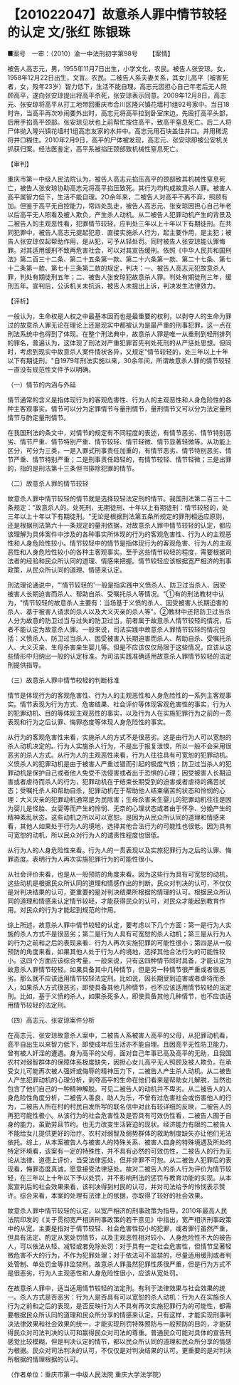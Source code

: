 # 【201022047】故意杀人罪中情节较轻的认定 文/张红 陈银珠

■案号　一审：（2010）渝一中法刑初字第98号 　　【案情】

被告人高志元，男，1955年11月7日出生，小学文化，农民。被告人张安琼。女，1958年12月22日出生，文盲。农民。二被告人系夫妻关系，其女儿高平（被害死者，女，殁年23岁）智力低下，生活不能自理。高志元因担心自己年老后无人照顾高平，遂向张安琼提出将高平杀死，张安琼表示同意。2009年12月8日，高志元、张安琼将高平从打工地带回重庆市合川区隆兴镇花墙村1组92号家中。当日18时许，当高平再次吵闹要外出时，高志元将高平拉到卧室床边，先殴打高平头部，后用手掐高平颈部。张安琼见状也上前帮忙按住高平，致高平窒息死亡。后二人将尸体抛入隆兴镇花墙村1组高志友家的水井中。高志元用石块盖住井口。并用稀泥将井口糊住。2010年2月9日，高平的尸体被发现，高志元、张安琼即被公安机关抓获归案。经法医鉴定，高平系被掐压颈部致机械性窒息死亡。

【审判】

重庆市第一中级人民法院认为，被告人高志元掐压高平的颈部致其机械性窒息死亡，被告人张安琼协助高志元将高平掐压致死。其行为均构成故意杀人罪。被害人高平属智力低下，生活不能自理。2O余年来，二被告人对高平不离不弃，照顾有加。但鉴于高平无自控能力，常四处乱走，被告人高志元、张安琼因担心自己年老以后高平无人照看及被人欺负，产生杀人动机。从二被告人犯罪动机产生的背景及二被告人的主观恶性看，犯罪情节较轻，应判处三年以上十年以下有期徒刑。在共同犯罪中，被告人高志元提起犯意．直接实施杀人行为，起主要作用，是主犯；被告人张安琼仅起帮助作用，是从犯，可予从轻处罚。同时被告人张安琼能认罪悔罪。对其适用缓刑不致再危害社会，可以对其宣告缓刑。依照《中华人民共和国刑法》第二百三十二条、第二十五条第一款、第二十六条第一款、第二十七条、第七十二条第一款、第七十三条第二款的规定，判决：一、被告人高志元犯故意杀人罪，判处有期徒刑五年；二、被告人张安琼犯故意杀人罪。判处有期徒刑三年，缓刑五年。宣判后，公诉机关未抗诉，被告人未提出上诉，判决发生法律效力。

【评析】

一般认为，生命权是人权之中最基本因而也是最重要的权利，以剥夺人的生命为罪过的故意杀人罪无论在理论上还是现实中都被认为是最严重的刑事犯罪，这一点在刑法系统中也得到了体现。在整个刑法典中，故意杀人罪是唯一从重刑到轻刑排列的罪名，普遍认为，这体现了刑法对严重犯罪首先判处死刑的从严惩处思想。但同时，考虑到现实中故意杀人案件情状各异，又规定"情节较轻的，处三年以上十年以下有期徒刑。"自1979年刑法实施以来，30余年间，所谓故意杀人罪的情节较轻一直没有规范性文件予以明确。

（一）情节的内涵与外延

情节通常的含义是指体现行为的客观危害性、行为人的主观恶性和人身危险性的各种主客观事实。情节可以分为定罪情节与量刑情节，量刑情节又可以分为法定量刑情节与酌定量刑情节。

在我国刑法的条文中，对情节的规定有不同程度的表述，有情节恶劣、情节特别恶劣、情节严重、情节特别严重、情节较轻、情节轻微、情节显著轻微等。从功能上区分，可分为三类，一是入罪式刑事责任加重的，有情节恶劣、情节特别恶劣、情节严重、情节特别严重；二是刑事责任趋轻的，有情节较轻、情节轻微；三是出罪的，指的是刑法第十三条但书排除犯罪的情节。

（二）故意杀人罪的情节较轻

故意杀人罪中情节较轻的情节就是选择较轻法定刑的情节。我国刑法第二百三十二条规定："故意杀人的。处死刑、无期徒刑、十年以上有期徒刑：情节较轻的，处三年以上十年以下有期徒刑。"无论是根据刑法第五条所规定的罪刑相适应原则，还是根据刑法第六十一条规定的量刑依据，对故意杀人罪中情节较轻的认定，都应该理解为具体案件中涉及的各种事实所体现的行为的客观危害性、行为人的主观恶性和人身危险性较小。情节较轻中的情节是指体现行为的客观危害、行为人的主观恶性和人身危险性较小的各种主客观事实。至于这些情节较轻的程度，需要根据司法者的经验和民众所认同的道理、情感来把握。情节较轻应该根据宽严相济的刑事政策，从民众所认同的道理、情感来认定。

刑法理论通说中，"'情节较轻的'一般是指实践中义愤杀人、防卫过当杀人、因受被害人长期迫害而杀人、帮助自杀、受嘱托杀人等情况。"①有的刑法教材中认为，"情节较轻的故意杀人主要有：当场基于义愤的杀人、因受被害人长期迫害的杀人、基于被害人请求的杀人以及大义灭亲的杀人等"。②教材中还把防卫过当杀人分为故意的防卫过当与过失的防卫过当，前者属于故意杀人情节较轻的情况，后者不能认定为故意杀人罪。一般来说，司法实践中故意杀人罪情节较轻的情况包括：义愤杀人、防卫过当杀人、因受被害入长期迫害而杀人、帮助自杀、受嘱托杀人、大义灭亲、生母杀害亲生婴儿等。但是不应该仅仅局限于这些情况，应该从这些情形中归纳出一般的认定标准。为司法实践准确适用故意杀人罪情节较轻的法定刑提供指导。

（三）故意杀人罪中情节较轻的判断标准

情节是体现行为的客观危害性、行为人的主观恶性和人身危险性的一系列主客观事实。情节表现为行为方式、危害结果、社会评价等体现客观危害性的事实，行为人的犯罪动机、目的等体现主观恶性的事实，以及行为人在实施犯罪行为之前的一贯表现和行为之后认罪、悔罪态度等体现人身危险性的事实。

从行为的客观危害性来看，实施杀人的方式不是很恶劣。这是由行为人可以宽恕的杀人动机决定的。行为人实施杀人行为，不是出于报复泄恨，所以一般不会采用很恶劣的杀人方式。从行为人的主观恶性来看，行为人往往具有可宽恕的犯罪动机。义愤杀人的犯罪动机是由于被害人严重过错而引起的极度气愤；防卫过当杀人的犯罪动机是保护自己或者他人免受不法侵害或者出于恐惧的心理；因受被害人长期迫害或者虐待而杀人的行为，犯罪动机在于结束长期受到的迫害或者虐待的痛苦状态；受嘱托杀人和帮助自杀，犯罪动机在于帮助他人结束痛苦的状态和怜悯的心理：大义灭亲的犯罪动机通常是为民除害；生母杀害亲生婴儿的犯罪动机往往是因为婴儿是怪胎、女婴等而产生的怜悯、无奈的心理状态或者由于怀孕、分娩产生的精神紊乱状态。这些动机之所以可以宽恕。是因为从民众所认同的道理和情感来看，其他人如果处于行为人的境地，选择其他合法行为的可能性也很低。因为具有可宽恕的动机，所以民众对行为人的谴责性程度也很低。

从行为人的人身危险性来看。行为人的一贯表现以及实旅犯罪行为之后的认罪、悔罪态度。表明行为人再次实施犯罪行为的可能性很小。

从社会评价来看，也是从一般预防的角度来看。因为这些行为具有可宽恕的动机，这些动机是根据民众所认同的道理和情感作出的判断。民众对判决的认可，不仅仅是对判决结果的认可，更重要的是对判决结果所根据的情理的认可。根据民众所认同的道理和情感来认定情节较轻，才能获得民众的认可，对民众才能起到教育作用。对民众的行为才能起到规范的作用。

综上所述，故意杀人罪中情节较轻的认定，要考虑以下几个方面：第一是行为人实施的杀人方式不是很恶劣；第二是行为人具有可宽恕的杀人动机；第三是从行为人的行为之前和之后的表现来看．行为人再次实施犯罪的可能性很小；第四是从一般预防的角度来看，如果其他人处于行为人的境地，选择其他合法行为的可能性较小。这四个方面应该综合考量，一般来说，只有这四种情节同时具备，才能认定为故意杀人罪情节较轻。如果具备其中几种情节，但是另一种情节很严重或者很恶劣。那么就不应该适用情节较轻法定刑。比如说，因长期受到迫害或者虐待而杀人，如果杀人方式很恶劣，即使具备其他几种情节，也不应该适用情节较轻的法定刑。比如，基于义愤的杀人，如果杀死多人，即使具备其他几种情节，也不应该适用情节较轻的法定刑。

（四）高志元、张安琼案件分析

在高志元、张安琼故意杀人案中，二被告人系被害人高平的父母，从犯罪动机看，高平自出生以来智力低下，即使成年后生活亦不能自理。且因高平无性防卫能力，曾有被人奸淫的遭遇。身为高平的父母，面对自己年事已高及高平的无助，且我国农村对弱智群体的保障体系极度缺失，因担心女儿高平无人照顾及被人欺负。在承受女儿可能再次被人强奸或侮辱的精神压力下，二被告人产生杀人动机。从二被告人产生犯罪动机的心理分析，剥夺高平的生命在他们看来是帮助女儿解脱，当然也包含了他们自己的一种精神解脱。可见二被告人的动机并不卑劣。从二被告人的人身危险性角度分析，二被告人善良，助人为乐，不曾有过危害社会或伤害他人的行为，二被告人所在村的村民自发所写的联名信中对此有较详细的反映，二被告人的再犯可能性极小。从该行为的社会危害性及是否具有可效仿性看，二被告人囿于自身的能力，虽勤劳且节约。也无力改变生活窘迫的现状。经济能力有限的二被告人不能给女儿提供更好的治疗。农村对弱智及弱势群体的救助制度缺失亦让他们无法依托。综上，从本案被告人与被害人的特殊关系、被害人自身的特殊境遇及所处的特定环境看，该案有一定的特殊性，并不具有必然的可效仿性，二被告人的行为无论从法律、道德上评价，当受法律惩处，但并非罪不可恕。从二被告人犯罪后的表现看，悔罪态度真诚，愿意接受法律惩处。故对二被告人的杀人行为评价为情节较轻，在三年以上十年以下予以处罚，并不影响刑法的惩罚与教育功能的实现。从本案宣判后的社会效果来看，该判决得到村民的认可，并对司法给予的怜悯表示赞许。综合来看，本案的处理有法律上的依据，亦取得了较好的社会效果。

故意杀人罪中情节较轻的认定，以宽严相济的刑事政策为指导。2010年最高人民法院印发的《关于贯彻宽严相济刑事政策的若干意见》中指出，宽严相济刑事政策中的从宽，主要是指对于情节较轻、社会危害性较小的犯罪，或者罪行虽然严重，但具有法定、酌定从宽处罚情节，以及主观恶性相对较小、人身危险性不大的被告人，可以依法从轻、减轻或者免除处罚：对于具有一定社会危害性，但情节显著轻微危害不大的行为，不作为犯罪处理；对于依法可不监禁的，尽量适用缓刑或者判处管制、单处罚金等非监禁刑。故意杀人罪虽然犯罪性质很严重，但是行为方式不是很恶劣，行为人主观恶性和人身危险性很小，应该从宽处罚。

在故意杀人罪中，适当适用情节较轻的法定刑。有利于法律效果与社会效果的统一。杀人方式是否恶劣：行为人是否具有可以宽恕的杀人动机：行为人在实施杀人行为之前和之后的表现，是否反映行为人不具有再次实施犯罪行为的可能性，都需要根据民众所认同的道理和民众所分享的情感来认定。只有这样，才能实现刑事判决法律效果和社会效果的统一，才能实现刑罚特殊预防与一般预防的目的，才能获得民众对司法判决的认可和赢得民众对司法的尊重。普通民众可能对具体的宣告刑感觉比较模糊，但是判决认定的情节，都以民众所认同的道理和民众所分享的情感为根据。民众对司法判决的认可，不仅仅是对判决结果的认可。更重要的是对判决所根据的情理根据的认可。

（作者单位：重庆市第一中级人民法院 重庆大学法学院）